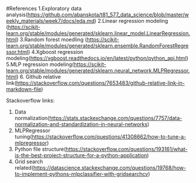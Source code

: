 #References
1.Exploratory data analysis(https://github.com/abanskota/t81_577_data_science/blob/master/weekly_materials/week7/docs/eda.md)
2.Linear regression modeling (https://scikit-learn.org/stable/modules/generated/sklearn.linear_model.LinearRegression.html)
3.Random forest moedling (https://scikit-learn.org/stable/modules/generated/sklearn.ensemble.RandomForestRegressor.html)
4.Xgboost regression modeling(https://xgboost.readthedocs.io/en/latest/python/python_api.html)
5.MLP regression modeling(https://scikit-learn.org/stable/modules/generated/sklearn.neural_network.MLPRegressor.html)
6. Github relative link(https://stackoverflow.com/questions/7653483/github-relative-link-in-markdown-file)

Stackoverflow links:
1. Data normalization(https://stats.stackexchange.com/questions/7757/data-normalization-and-standardization-in-neural-networks)
2. MLPRegressor tuning(https://stackoverflow.com/questions/41308662/how-to-tune-a-mlpregressor)
3. Python file structure(https://stackoverflow.com/questions/193161/what-is-the-best-project-structure-for-a-python-application)
4. Grid search related(https://datascience.stackexchange.com/questions/19768/how-to-implement-pythons-mlpclassifier-with-gridsearchcv)

